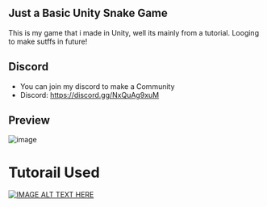 ## Just a Basic Unity Snake Game

This is my game that i made in Unity, well its mainly from a tutorial. Looging to make sutffs in future!
 
 
## Discord
* You can join my discord to make a Community
* Discord: https://discord.gg/NxQuAg9xuM

## Preview
![image](https://github.com/user-attachments/assets/96331497-d6d5-433e-bddc-4618c00dd110)

# Tutorail Used
[![IMAGE ALT TEXT HERE](https://img.youtube.com/vi/U8gUnpeaMbQ/0.jpg)](https://www.youtube.com/embed/U8gUnpeaMbQ?si=GWvtclFOl0jd8IRW)
